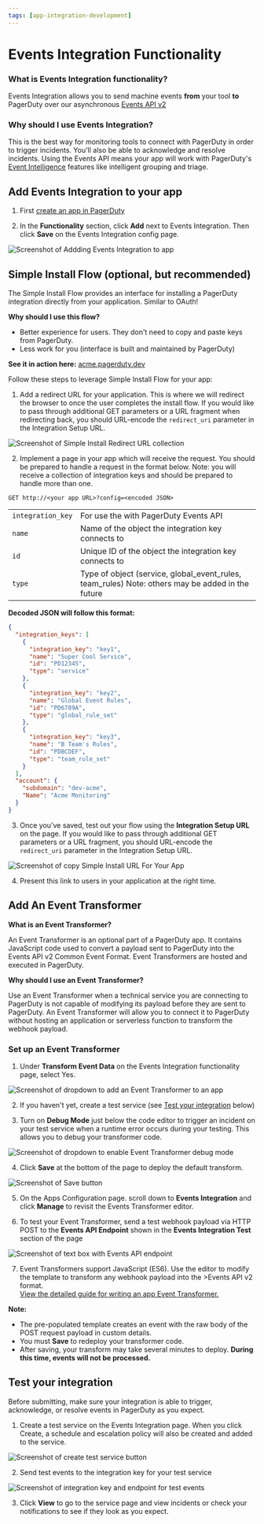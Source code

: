 ```yaml
---
tags: [app-integration-development]
---
```


# Events Integration Functionality

### What is Events Integration functionality?
Events Integration allows you to send machine events **from** your tool **to** PagerDuty over our asynchronous [Events API v2](../../docs/events-API-v2/01-Overview.md)

### Why should I use Events Integration?
This is the best way for monitoring tools to connect with PagerDuty in order to trigger incidents. You'll also be able to acknowledge and resolve incidents. Using the Events API means your app will work with PagerDuty's [Event Intelligence](https://www.pagerduty.com/platform/event-intelligence-and-automation/) features like intelligent grouping and triage.

## Add Events Integration to your app

1. First [create an app in PagerDuty](../../docs/app-integration-development/03-Register-an-App.md)

1. In the **Functionality** section, click **Add** next to Events Integration. Then click **Save** on the Events Integration config page.

![Screenshot of Addding Events Integration to app](../../assets/images/events_integration.png)

## Simple Install Flow (optional, but recommended)

The Simple Install Flow provides an interface for installing a PagerDuty integration directly from your application. Similar to OAuth!

**Why should I use this flow?**
* Better experience for users. They don't need to copy and paste keys from PagerDuty.
* Less work for you (interface is built and maintained by PagerDuty)

**See it in action here:** [acme.pagerduty.dev](https://acme.pagerduty.dev)

Follow these steps to leverage Simple Install Flow for your app:

1. Add a redirect URL for your application. This is where we will redirect the browser to once the user completes the install flow. If you would like to pass through additional GET parameters or a URL fragment when redirecting back, you should URL-encode the `redirect_uri` parameter in the Integration Setup URL.

![Screenshot of Simple Install Redirect URL collection](../../assets/images/simple-install-redirect-uri.png)

2. Implement a page in your app which will receive the request. You should be prepared to handle a request in the format below. Note: you will receive a collection of integration keys and should be prepared to handle more than one.

```http
GET http://<your app URL>?config=<encoded JSON>
```

|||
|-|-|
|`integration_key`|For use the with PagerDuty Events API|
|`name`           |Name of the object the integration key connects to|
|`id`             |Unique ID of the object the integration key connects to|
|`type`           |Type of object (service, global_event_rules, team_rules) Note: others may be added in the future|

**Decoded JSON will follow this format:**

```json
{
  "integration_keys": [
    {
      "integration_key": "key1",
      "name": "Super Cool Service",
      "id": "PD12345",
      "type": "service"
    },
    {
      "integration_key": "key2",
      "name": "Global Event Rules",
      "id": "PD6789A",
      "type": "global_rule_set"
    },
    {
      "integration_key": "key3",
      "name": "B Team's Rules",
      "id": "PDBCDEF",
      "type": "team_rule_set"
    }
  ],
  "account": {
    "subdomain": "dev-acme",
    "Name": "Acme Monitoring"
  }
}
```

3. Once you’ve saved, test out your flow using the **Integration Setup URL** on the page. If you would like to pass through additional GET parameters or a URL fragment, you should URL-encode the `redirect_uri` parameter in the Integration Setup URL.

![Screenshot of copy Simple Install URL For Your App](../../assets/images/copy-simple-install-url-for-app.png)

4. Present this link to users in your application at the right time.

## Add An Event Transformer

**What is an Event Transformer?**

An Event Transformer is an optional part of a PagerDuty app. It contains JavaScript code used to convert a payload sent to PagerDuty into the Events API v2 Common Event Format. Event Transformers are hosted and executed in PagerDuty.

**Why should I use an Event Transformer?**

Use an Event Transformer when a technical service you are connecting to PagerDuty is not capable of modifying its payload before they are sent to PagerDuty. An Event Transformer will allow you to connect it to PagerDuty without hosting an application or serverless function to transform the webhook payload.

### Set up an Event Transformer

1. Under **Transform Event Data** on the Events Integration functionality page, select Yes.

![Screenshot of dropdown to add an Event Transformer to an app](../../assets/images/add-event-transformer.png)

2. If you haven't yet, create a test service (see [Test your integration](#test-your-integration) below)

3. Turn on **Debug Mode** just below the code editor to trigger an incident on your test service when a runtime error occurs during your testing. This allows you to debug your transformer code.

![Screenshot of dropdown to enable Event Transformer debug mode](../../assets/images/enable-debug-mode.png)

4. Click **Save** at the bottom of the page to deploy the default transform.

![Screenshot of Save button](../../assets/images/save-events-integration.png)

5. On the Apps Configuration page. scroll down to **Events Integration** and click **Manage** to revisit the Events Transformer editor.

6. To test your Event Transformer, send a test webhook payload via HTTP POST to the **Events API Endpoint** shown in the **Events Integration Test** section of the page

![Screenshot of text box with Events API endpoint](../../assets/images/events-api-endpoint.png)

7. Event Transformers support JavaScript (ES6). Use the editor to modify the template to transform any webhook payload into the >Events API v2 format. <br/>[View the detailed guide for writing an app Event Transformer.](../../docs/app-integration-development/07-App-Event-Transforms)

**Note:**
* The pre-populated template creates an event with the raw body of the POST request payload in custom details.
* You must **Save** to redeploy your transformer code.
* After saving, your transform may take several minutes to deploy. **During this time, events will not be processed.**


## Test your integration

Before submitting, make sure your integration is able to trigger, acknowledge, or resolve events in PagerDuty as you expect.

1. Create a test service on the Events Integration page. When you click Create, a schedule and escalation policy will also be created and added to the service.

![Screenshot of create test service button](../../assets/images/create-test-service.png)

2. Send test events to the integration key for your test service

![Screenshot of integration key and endpoint for test events](../../assets/images/test-service-details.png)

3. Click **View** to go to the service page and view incidents or check your notifications to see if they look as you expect.

